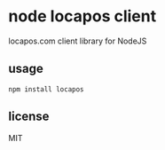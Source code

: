 # node locapos client

locapos.com client library for NodeJS

## usage

```
npm install locapos
```

## license

MIT
